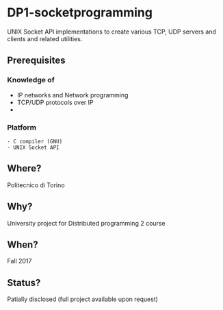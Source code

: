 # DP1-socketprogramming
UNIX Socket API implementations to create various TCP, UDP servers and clients and related utilities.

## Prerequisites

### Knowledge of
- IP networks and Network programming
- TCP/UDP protocols over IP
- 
### Platform
```
- C compiler (GNU)
- UNIX Socket API
```

## Where?
Politecnico di Torino

## Why?
University project for Distributed programming 2 course

## When?
Fall 2017

## Status?
Patially disclosed (full project available upon request)

